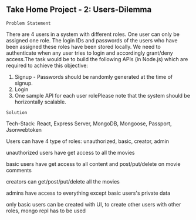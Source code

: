 ## Take Home Project - 2: Users-Dilemma ##

`Problem Statement`

There are 4 users in a system with different roles. One user can only be assigned one role. The login IDs and passwords of the users who have been assigned these roles have been stored locally. We need to authenticate when any user tries to login and accordingly grant/deny access.The task would be to build the following APIs (in Node.js) which are required to achieve this objective: 
1. Signup - Passwords should be randomly generated at the time of signup. 
2. Login 
3. One sample API for each user rolePlease note that the system should be horizontally scalable.


`Solution`

Tech-Stack: React, Express Server, MongoDB, Mongoose, Passport, Jsonwebtoken

Users can have 4 type of roles: unauthorized, basic, creator, admin

unauthorized users have get access to all the movies

basic users have get access to all content and post/put/delete on movie comments

creators can get/post/put/delete all the movies

admins have access to everything except basic users's private data

only basic users can be created with UI, to create other users with other roles, mongo repl has to be used
